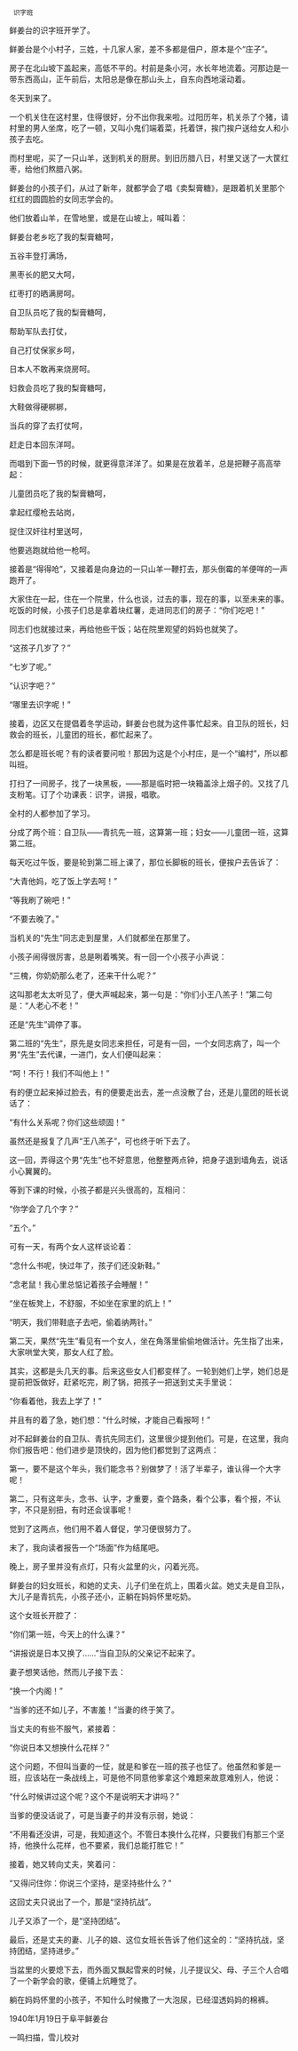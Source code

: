      识字班 

  鲜姜台的识字班开学了。 

  鲜姜台是个小村子，三姓，十几家人家，差不多都是佃户，原本是个“庄子”。 

  房子在北山坡下盖起来，高低不平的。村前是条小河，水长年地流着。河那边是一带东西高山，正午前后，太阳总是像在那山头上，自东向西地滚动着。 

  冬天到来了。 

  一个机关住在这村里，住得很好，分不出你我来啦。过阳历年，机关杀了个猪，请村里的男人坐席，吃了一顿，又叫小鬼们端着菜，托着饼，挨门挨户送给女人和小孩子去吃。 

  而村里呢，买了一只山羊，送到机关的厨房。到旧历腊八日，村里又送了一大筐红枣，给他们熬腊八粥。 

  鲜姜台的小孩子们，从过了新年，就都学会了唱《卖梨膏糖》，是跟着机关里那个红红的圆圆脸的女同志学会的。 

  他们放着山羊，在雪地里，或是在山坡上，喊叫着： 

  鲜姜台老乡吃了我的梨膏糖呵， 

  五谷丰登打满场， 

  黑枣长的肥又大呵， 

  红枣打的晒满房呵。 

  自卫队员吃了我的梨膏糖呵， 

  帮助军队去打仗， 

  自己打仗保家乡呵， 

  日本人不敢再来烧房呵。 

  妇救会员吃了我的梨膏糖呵， 

  大鞋做得硬梆梆， 

  当兵的穿了去打仗呵， 

  赶走日本回东洋呵。 

  而唱到下面一节的时候，就更得意洋洋了。如果是在放着羊，总是把鞭子高高举起： 

  儿童团员吃了我的梨膏糖呵， 

  拿起红缨枪去站岗， 

  捉住汉奸往村里送呵， 

  他要逃跑就给他一枪呵。 

  接着是“得得呛”，又接着是向身边的一只山羊一鞭打去，那头倒霉的羊便咩的一声跑开了。 

  大家住在一起，住在一个院里，什么也谈，过去的事，现在的事，以至未来的事。吃饭的时候，小孩子们总是拿着块红薯，走进同志们的房子：“你们吃吧！” 

  同志们也就接过来，再给他些干饭；站在院里观望的妈妈也就笑了。 

  “这孩子几岁了？” 

  “七岁了呢。” 

  “认识字吧？” 

  “哪里去识字呢！” 

  接着，边区又在提倡着冬学运动，鲜姜台也就为这件事忙起来。自卫队的班长，妇救会的班长，儿童团的班长，都忙起来了。 

  怎么都是班长呢？有的读者要问啦！那因为这是个小村庄，是一个“编村”，所以都叫班。 

  打扫了一间房子，找了一块黑板，——那是临时把一块箱盖涂上烟子的。又找了几支粉笔。订了个功课表：识字，讲报，唱歌。 

  全村的人都参加了学习。 

  分成了两个班：自卫队——青抗先一班，这算第一班；妇女——儿童团一班，这算第二班。 

  每天吃过午饭，要是轮到第二班上课了，那位长脚板的班长，便挨户去告诉了： 

  “大青他妈，吃了饭上学去呵！” 

  “等我刷了碗吧！” 

  “不要去晚了。” 

  当机关的“先生”同志走到屋里，人们就都坐在那里了。 

  小孩子闹得很厉害，总是咧着嘴笑。有一回一个小孩子小声说： 

  “三槐，你奶奶那么老了，还来干什么呢？” 

  这叫那老太太听见了，便大声喊起来，第一句是：“你们小王八羔子！”第二句是：“人老心不老！” 

  还是“先生”调停了事。 

  第二班的“先生”，原先是女同志来担任，可是有一回，一个女同志病了，叫一个男“先生”去代课，一进门，女人们便叫起来： 

  “呵！不行！我们不叫他上！” 

  有的便立起来掉过脸去，有的便要走出去，差一点没散了台，还是儿童团的班长说话了： 

  “有什么关系呢？你们这些顽固！” 

  虽然还是报复了几声“王八羔子”，可也终于听下去了。 

  这一回，弄得这个男“先生”也不好意思，他整整两点钟，把身子退到墙角去，说话小心翼翼的。 

  等到下课的时候，小孩子都是兴头很高的，互相问： 

  “你学会了几个字？” 

  “五个。” 

  可有一天，有两个女人这样谈论着： 

  “念什么书呢，快过年了，孩子们还没新鞋。” 

  “念老鼠！我心里总惦记着孩子会睡醒！” 

  “坐在板凳上，不舒服，不如坐在家里的炕上！” 

  “明天，我们带鞋底子去吧，偷着纳两针。” 

  第二天，果然“先生”看见有一个女人，坐在角落里偷偷地做活计。先生指了出来，大家哄堂大笑，那女人红了脸。 

  其实，这都是头几天的事。后来这些女人们都变样了。一轮到她们上学，她们总是提前把饭做好，赶紧吃完，刷了锅，把孩子一把送到丈夫手里说： 

  “你看着他，我去上学了！” 

  并且有的着了急，她们想：“什么时候，才能自己看报呵！” 

  对不起鲜姜台的自卫队、青抗先同志们，这里很少提到他们。可是，在这里，我向你们报告吧：他们进步是顶快的，因为他们都觉到了这两点： 

  第一，要不是这个年头，我们能念书？别做梦了！活了半辈子，谁认得一个大字呢！ 

  第二，只有这年头，念书、认字，才重要，查个路条，看个公事，看个报，不认字，不只是别扭，有时还会误事呢！ 

  觉到了这两点，他们用不着人督促，学习便很努力了。 

  末了，我向读者报告一个“场面”作为结尾吧。 

  晚上，房子里并没有点灯，只有火盆里的火，闪着光亮。 

  鲜姜台的妇女班长，和她的丈夫、儿子们坐在炕上，围着火盆。她丈夫是自卫队，大儿子是青抗先，小孩子还小，正躺在妈妈怀里吃奶。 

  这个女班长开腔了： 

  “你们第一班，今天上的什么课？” 

  “讲报说是日本又换了……”当自卫队的父亲记不起来了。 

  妻子想笑话他，然而儿子接下去： 

  “换一个内阁！” 

  “当爹的还不如儿子，不害羞！”当妻的终于笑了。 

  当丈夫的有些不服气，紧接着： 

  “你说日本又想换什么花样？” 

  这个问题，不但叫当妻的一怔，就是和爹在一班的孩子也怔了。他虽然和爹是一班，应该站在一条战线上，可是他不同意他爹拿这个难题来故意难别人，他说： 

  “什么时候讲过这个呢？这个不是说明天才讲吗？” 

  当爹的便没话说了，可是当妻子的并没有示弱，她说： 

  “不用看还没讲，可是，我知道这个。不管日本换什么花样，只要我们有那三个坚持，他换什么花样，也不要紧，我们总能打胜它！” 

  接着，她又转向丈夫，笑着问： 

  “又得问住你：你说三个坚持，是坚持些什么？” 

  这回丈夫只说出了一个，那是“坚持抗战”。 

  儿子又添了一个，是“坚持团结”。 

  最后，还是丈夫的妻、儿子的娘、这位女班长告诉了他们这全的：“坚持抗战，坚持团结，坚持进步。” 

  当盆里的火要熄下去，而外面又飘起雪来的时候，儿子提议父、母、子三个人合唱了一个新学会的歌，便铺上炕睡觉了。 

  躺在妈妈怀里的小孩子，不知什么时候撒了一大泡尿，已经湿透妈妈的棉裤。 

  1940年1月19日于阜平鲜姜台 

  一鸣扫描，雪儿校对 

